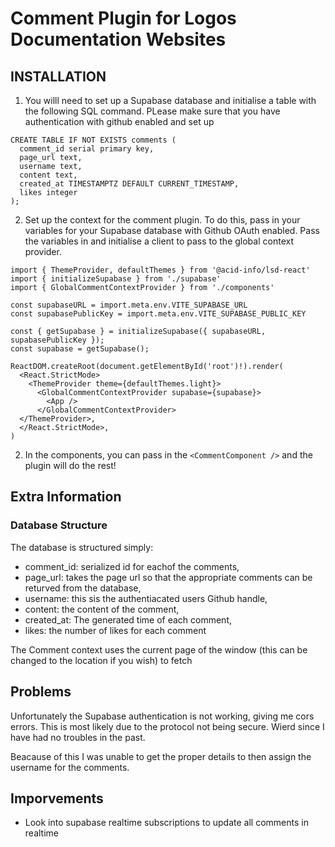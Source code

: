 # Comment Plugin for Logos Documentation Websites

## INSTALLATION
1. You willl need to set up a Supabase database and initialise a table with the following SQL command. PLease make sure that you have authentication with github enabled and set up
```
CREATE TABLE IF NOT EXISTS comments (
  comment_id serial primary key,
  page_url text,
  username text,
  content text,
  created_at TIMESTAMPTZ DEFAULT CURRENT_TIMESTAMP,
  likes integer
);

```
2. Set up the context for the comment plugin. To do this, pass in your variables for your Supabase database with Github OAuth enabled. Pass the variables in and initialise a client to pass to the global context provider.
```
import { ThemeProvider, defaultThemes } from '@acid-info/lsd-react'
import { initializeSupabase } from './supabase'
import { GlobalCommentContextProvider } from './components'

const supabaseURL = import.meta.env.VITE_SUPABASE_URL
const supabasePublicKey = import.meta.env.VITE_SUPABASE_PUBLIC_KEY

const { getSupabase } = initializeSupabase({ supabaseURL, supabasePublicKey });
const supabase = getSupabase(); 

ReactDOM.createRoot(document.getElementById('root')!).render(
  <React.StrictMode>
    <ThemeProvider theme={defaultThemes.light}>
      <GlobalCommentContextProvider supabase={supabase}>
        <App />
      </GlobalCommentContextProvider>
  </ThemeProvider>,
  </React.StrictMode>,
)

```

2. In the components, you can pass in the ```<CommentComponent />``` and the plugin will do the rest!

## Extra Information

### Database Structure

The database is structured simply:
- comment_id: serialized id for eachof the comments,
- page_url: takes the page url so that the appropriate comments can be returved from the database,
- username: this sis the authentiacated users Github handle,
- content: the content of the comment,
- created_at: The generated time of each comment,
- likes: the number of likes for each comment

The Comment context uses the current page of the window (this can be changed to the location if you wish) to fetch

## Problems

Unfortunately the Supabase authentication is not working, giving me cors errors. This is most likely due to the protocol not being secure. Wierd since I have had no troubles in the past. 

Beacause of this I was unable to get the proper details to then assign the username for the comments.

## Imporvements
- Look into supabase realtime subscriptions to update all comments in realtime